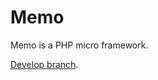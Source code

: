 # Memo

Memo is a PHP micro framework.

[Develop branch](https://github.com/zither/Memo/tree/develop).
